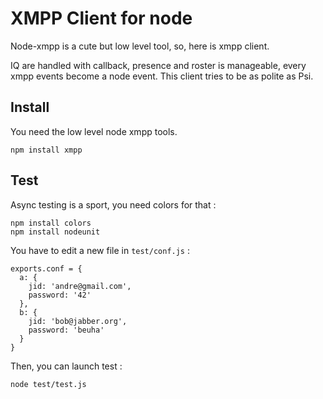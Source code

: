 XMPP Client for node
====================

Node-xmpp is a cute but low level tool, so, here is xmpp client.

IQ are handled with callback, presence and roster is manageable, every xmpp events become a node event. This client tries to be as polite as Psi.

Install
-------

You need the low level node xmpp tools.

    npm install xmpp

Test
----

Async testing is a sport, you need colors for that :

    npm install colors
    npm install nodeunit

You have to edit a new file in `test/conf.js` :

    exports.conf = {
      a: {
        jid: 'andre@gmail.com',
        password: '42'
      },
      b: {
        jid: 'bob@jabber.org',
        password: 'beuha'
      }
    }

Then, you can launch test :

    node test/test.js
